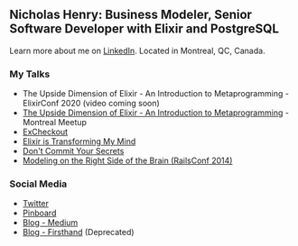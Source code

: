 ## Nicholas Henry: Business Modeler, Senior Software Developer with Elixir and PostgreSQL

Learn more about me on [LinkedIn](https://www.linkedin.com/in/nicholasjhenry/). Located in Montreal, QC, Canada.

### My Talks

- The Upside Dimension of Elixir - An Introduction to Metaprogramming - ElixirConf 2020 (video coming soon)
- [The Upside Dimension of Elixir - An Introduction to Metaprogramming](https://www.youtube.com/watch?v=xj6yNzcGlEE) - Montreal Meetup
- [ExCheckout](https://www.youtube.com/playlist?list=PLe07JYpYU5F08hA5AyxKQRGzX3POgTBjn)
- [Elixir is Transforming My Mind](https://vimeo.com/148664265)
- [Don't Commit Your Secrets](https://vimeo.com/98544062)
- [Modeling on the Right Side of the Brain (RailsConf 2014)](https://www.youtube.com/watch?v=ABIvpz50cKU)

### Social Media

- [Twitter](https://twitter.com/nicholasjhenry)
- [Pinboard](https://pinboard.in/u:nicholasjhenry)
- [Blog - Medium](https://medium.com/@nicholasjhenry)
- [Blog - Firsthand](http://blog.firsthand.ca) (Deprecated)

<!--
**nicholasjhenry/nicholasjhenry** is a ✨ _special_ ✨ repository because its `README.md` (this file) appears on your GitHub profile.

Here are some ideas to get you started:

- 🔭 I’m currently working on ...
- 🌱 I’m currently learning ...
- 👯 I’m looking to collaborate on ...
- 🤔 I’m looking for help with ...
- 💬 Ask me about ...
- 📫 How to reach me: ...
- 😄 Pronouns: ...
- ⚡ Fun fact: ...
-->
